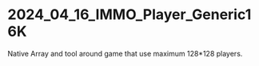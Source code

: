 # 2024_04_16_IMMO_Player_Generic16K
Native Array and tool around game that use maximum 128*128 players.
